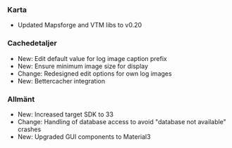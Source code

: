 ### Karta
- Updated Mapsforge and VTM libs to v0.20

### Cachedetaljer
- New: Edit default value for log image caption prefix
- New: Ensure minimum image size for display
- Change: Redesigned edit options for own log images
- New: Bettercacher integration

### Allmänt
- New: Increased target SDK to 33
- Change: Handling of database access to avoid "database not available" crashes
- New: Upgraded GUI components to Material3
